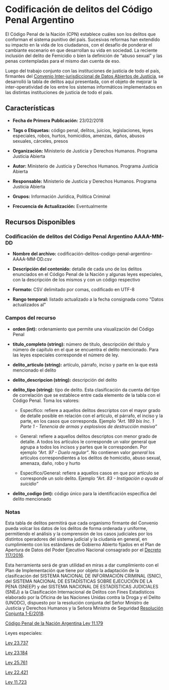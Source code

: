 Codificación de delitos del Código Penal Argentino
==================================================

El Código Penal de la Nación (CPN) establece cuáles son los delitos que conforman el sistema punitivo del país. Sucesivas reformas han extendido su impacto en la vida de los ciudadanos, con el desafío de ponderar el cambiante escenario en que desarrollan su vida en sociedad. La reciente inclusión del delito de Femicidio o bien la definición de “abuso sexual” y las penas contempladas para el mismo dan cuenta de eso.

Luego del trabajo conjunto con las instituciones de justicia de todo el país, firmantes del [Convenio Inter-jurisdiccional de Datos Abiertos de Justicia](https://github.com/datos-justicia-argentina/Convenio-Interjurisdiccional-de-Datos-Judiciales-Abiertos/blob/master/Convenio%20Interjurisdiccional%20de%20Datos%20Abiertos%20de%20Justicia.pdf), se desarrolló la tabla de delitos aquí presentada, con el objeto de mejorar la inter-operatividad de los entre los sistemas informáticos implementados en las distintas instituciones de justicia de todo el país.

Características
---------------

-   **Fecha de Primera** **Publicación:** 23/02/2018

-   **Tags o Etiquetas:** código penal, delitos, juicios, legislaciones, leyes especiales, robos, hurtos, homicidios, amenzas, daños, abusos sexuales, cárceles, presos

-   **Organización:** Ministerio de Justicia y Derechos Humanos. Programa Justicia Abierta

-   **Autor:** Ministerio de Justicia y Derechos Humanos. Programa Justicia Abierta

-   **Responsable:** Ministerio de Justicia y Derechos Humanos. Programa Justicia Abierta

-   **Grupos:** Información Jurídica, Política Criminal

-   **Frecuencia de Actualización:** Eventualmente

Recursos Disponibles
--------------------

### Codificación de delitos del Código Penal Argentino AAAA-MM-DD

-   **Nombre del archivo:** codificación-delitos-codigo-penal-argentino-AAAA-MM-DD.csv

-   **Descripción del contenido:** detalle de cada uno de los delitos enunciados en el Código Penal de la Nación y algunas leyes especiales, con la descripción de los mismos y con un código respectivo

-   **Formato:** CSV delimitado por comas, codificado en UTF-8

-   **Rango temporal:** listado actualizado a la fecha consignada como "Datos actualizados al"

### Campos del recurso

-   **orden (int):** ordenamiento que permite una visualización del Código Penal

-   **titulo_completo (string):** número de título, descripción del título y número de capítulo en el que se encuentra el delito mencionado. Para las leyes especiales corresponde el número de ley.

-   **delito_articulo (string):** artículo, párrafo, inciso y parte en la que está mencionado el delito

-   **delito_descripcion (string):** descripción del delito

-   **delito_tipo (string):** tipo de delito. Esta clasificación da cuenta del tipo de correlación que se establece entre cada elemento de la tabla con el Código Penal. Toma los valores:

    -   Específico: refiere a aquellos delitos descriptos con el mayor grado de detalle posible en relación con el artículo, el párrafo, el inciso y la parte, en los casos que corresponda. Ejemplo *“Art. 189 bis Inc. 1 Parte 1 - Tenencia de armas y explosivos de destrucción masiva”*

    -   General: refiere a aquellos delitos descriptos con menor grado de detalle. A todos los artículos le corresponde un valor general que agrupa a todos los incisos y partes que le corresponden. Por ejemplo *“Art. 97 - Duelo regular”*. No contienen valor *general* los artículos correspondientes a los delitos de homicidio, abuso sexual, amenaza, daño, robo y hurto

    -   Específico/General: refiere a aquellos casos en que por artículo se corresponde un solo delito. Ejemplo *“Art. 83 - Instigación o ayuda al suicidio”*

-   **delito_codigo (int):** código único para la identificación específica del delito mencionado

### Notas

Esta tabla de delitos permitirá que cada organismo firmante del Convenio pueda volcar los datos de los delitos de forma ordenada y uniforme, permitiendo el análisis y la comprensión de los casos judiciales por los distintos operadores del sistema judicial y la ciudanía en general, en cumplimiento con los estándares de Gobierno Abierto fijados en el Plan de Apertura de Datos del Poder Ejecutivo Nacional consagrado por el [Decreto 117/2016](http://servicios.infoleg.gob.ar/infolegInternet/anexos/255000-259999/257755/norma.htm).

Esta herramienta será de gran utilidad en miras a dar cumplimiento con  el Plan de Implementación que tiene por objeto la adaptación de la clasificación del SISTEMA NACIONAL DE INFORMACIÓN CRIMINAL (SNIC), del SISTEMA NACIONAL DE ESTADÍSTICAS SOBRE EJECUCIÓN DE LA PENA (SNEEP) y del SISTEMA NACIONAL DE ESTADÍSTICAS JUDICIALES (SNEJ) a la Clasificación Internacional de Delitos con Fines Estadísticos elaborado por la Oficina de las Naciones Unidas contra la Droga y el Delito (UNODC), dispuesto por la resolución conjunta del Señor Ministro de Justicia y Derechos Humanos y la Señora Ministra de Seguridad [Resolución Conjunta 1-E/2018](http://servicios.infoleg.gob.ar/infolegInternet/verNorma.do?id=306271).
 
[Código Penal de la Nación Argentina Ley 11.179](http://servicios.infoleg.gob.ar/infolegInternet/anexos/15000-19999/16546/texact.htm)

Leyes especiales:

[Ley 23.737](http://servicios.infoleg.gob.ar/infolegInternet/anexos/0-4999/138/norma.htm)

[Ley 23.184](http://servicios.infoleg.gob.ar/infolegInternet/anexos/25000-29999/26207/norma.htm)

[Ley 25.761](http://servicios.infoleg.gob.ar/infolegInternet/anexos/85000-89999/87496/norma.htm)

[Ley 22.421](http://servicios.infoleg.gob.ar/infolegInternet/anexos/35000-39999/38116/norma.htm)

[Ley 11.723](http://servicios.infoleg.gob.ar/infolegInternet/anexos/40000-44999/42755/norma.htm)
